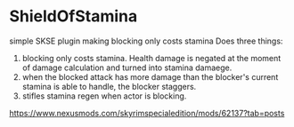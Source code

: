 # ShieldOfStamina
simple SKSE plugin making blocking only costs stamina
Does three things:
1. blocking only costs stamina. Health damage is negated at the moment of damage calculation and turned into stamina damaege.
2. when the blocked attack has more damage than the blocker's current stamina is able to handle, the blocker staggers.
3. stifles stamina regen when actor is blocking.


https://www.nexusmods.com/skyrimspecialedition/mods/62137?tab=posts
